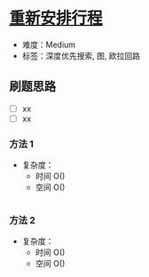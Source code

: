 # [重新安排行程](https://leetcode-cn.com/problems/reconstruct-itinerary/)

- 难度：Medium
- 标签：深度优先搜索, 图, 欧拉回路

## 刷题思路

- [ ] xx
- [ ] xx

### 方法 1

- 复杂度：
    - 时间 O()
    - 空间 O()

``` js

```

### 方法 2

- 复杂度：
    - 时间 O()
    - 空间 O()

``` js

```
